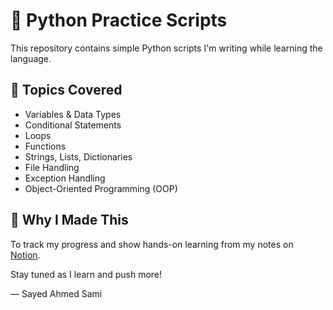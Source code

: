 # 🐍 Python Practice Scripts

This repository contains simple Python scripts I'm writing while learning the language.

## 🧠 Topics Covered

- Variables & Data Types
- Conditional Statements
- Loops
- Functions
- Strings, Lists, Dictionaries
- File Handling
- Exception Handling
- Object-Oriented Programming (OOP)

## 🚀 Why I Made This

To track my progress and show hands-on learning from my notes on [Notion](https://sepia-baboon-f0a.notion.site/Leetcode-Problems-22c740b8b3c380658680f7b522fd3bc8).

Stay tuned as I learn and push more!

— Sayed Ahmed Sami
